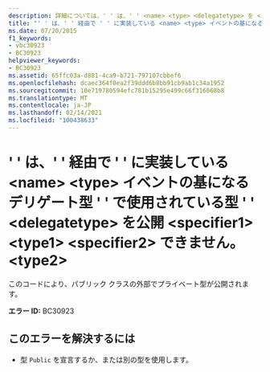 ```yaml
---
description: 詳細については、' ' は、' ' <name> <type> <delegatetype> を <specifier1> <type1> 通じて <specifier2> <type2> ' ' に実装しているイベントの基になるデリゲート型 ' ' で使用されている型 ' ' を公開できません。
title: "' ' は、' ' 経由で ' ' に実装している <name> <type> イベントの基になるデリゲート型 ' ' で使用されている型 ' ' <delegatetype> を公開 <specifier1> <type1> <specifier2> できません。 <type2>"
ms.date: 07/20/2015
f1_keywords:
- vbc30923
- BC30923
helpviewer_keywords:
- BC30923
ms.assetid: 65ffc03a-d881-4ca9-b721-797107cbbef6
ms.openlocfilehash: dcaec364f0ea2f39ddd6b8bb91cb9ab1c34a1952
ms.sourcegitcommit: 10e719780594efc781b15295e499c66f316068b8
ms.translationtype: MT
ms.contentlocale: ja-JP
ms.lasthandoff: 02/14/2021
ms.locfileid: "100438633"
---
```

# <a name="name-cannot-expose-type-type-used-in-the-underlying-delegate-type-delegatetype-of-the-event-it-is-implementing-to-specifier1-type1-through-specifier2-type2"></a>' ' は、' ' 経由で ' ' に実装している \<name> \<type> イベントの基になるデリゲート型 ' ' で使用されている型 ' ' \<delegatetype> を公開 \<specifier1> \<type1> \<specifier2> できません。 \<type2>

このコードにより、パブリック クラスの外部でプライベート型が公開されます。  
  
 **エラー ID:** BC30923  
  
## <a name="to-correct-this-error"></a>このエラーを解決するには  
  
- 型 `Public` を宣言するか、または別の型を使用します。
